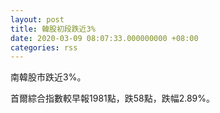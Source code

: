 ```yaml
---
layout: post
title: 韓股初段跌近3%
date: 2020-03-09 08:07:33.000000000 +08:00
categories: rss
---
```


南韓股市跌近3%。

首爾綜合指數較早報1981點，跌58點，跌幅2.89%。
